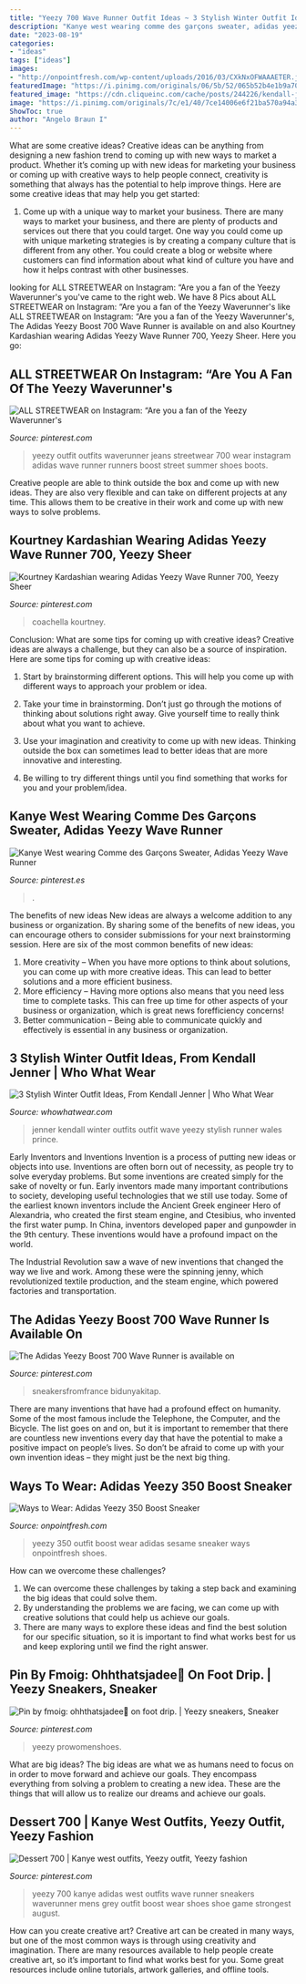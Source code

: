 ```yaml
---
title: "Yeezy 700 Wave Runner Outfit Ideas ~ 3 Stylish Winter Outfit Ideas, From Kendall Jenner"
description: "Kanye west wearing comme des garçons sweater, adidas yeezy wave runner"
date: "2023-08-19"
categories:
- "ideas"
tags: ["ideas"]
images:
- "http://onpointfresh.com/wp-content/uploads/2016/03/CXkNxOFWAAAETER.jpg"
featuredImage: "https://i.pinimg.com/originals/06/5b/52/065b52b4e1b9a708631b21cafa8c85ea.jpg"
featured_image: "https://cdn.cliqueinc.com/cache/posts/244226/kendall-jenner-winter-outfits-244226-1512605435093-image.700x0c.jpg"
image: "https://i.pinimg.com/originals/7c/e1/40/7ce14006e6f21ba570a94a339ad4dc32.jpg"
ShowToc: true
author: "Angelo Braun I"
---
```



What are some creative ideas?
Creative ideas can be anything from designing a new fashion trend to coming up with new ways to market a product. Whether it’s coming up with new ideas for marketing your business or coming up with creative ways to help people connect, creativity is something that always has the potential to help improve things. Here are some creative ideas that may help you get started: 
1. Come up with a unique way to market your business. There are many ways to market your business, and there are plenty of products and services out there that you could target. One way you could come up with unique marketing strategies is by creating a company culture that is different from any other. You could create a blog or website where customers can find information about what kind of culture you have and how it helps contrast with other businesses.

	

		
looking for ALL STREETWEAR on Instagram: “Are you a fan of the Yeezy Waverunner&#039;s you've came to the right web. We have 8 Pics about ALL STREETWEAR on Instagram: “Are you a fan of the Yeezy Waverunner&#039;s like ALL STREETWEAR on Instagram: “Are you a fan of the Yeezy Waverunner&#039;s, The Adidas Yeezy Boost 700 Wave Runner is available on and also Kourtney Kardashian wearing Adidas Yeezy Wave Runner 700, Yeezy Sheer. Here you go:
		
    
## ALL STREETWEAR On Instagram: “Are You A Fan Of The Yeezy Waverunner&#039;s

<img loading=lazy src="https://i.pinimg.com/originals/bf/12/f2/bf12f2ee16ed225f0f42de80c8069bb8.jpg" onerror="this.onerror=null;this.src='https://tse3.mm.bing.net/th?id=OIP._nsEwUsnTqnEGDTUl9JQdgHaIv&amp;pid=15.1';" alt="ALL STREETWEAR on Instagram: “Are you a fan of the Yeezy Waverunner&#039;s">

_Source: pinterest.com_

>yeezy outfit outfits waverunner jeans streetwear 700 wear instagram adidas wave runner runners boost street summer shoes boots. 

	

Creative people are able to think outside the box and come up with new ideas. They are also very flexible and can take on different projects at any time. This allows them to be creative in their work and come up with new ways to solve problems.

    
## Kourtney Kardashian Wearing Adidas Yeezy Wave Runner 700, Yeezy Sheer

<img loading=lazy src="https://i.pinimg.com/originals/75/ed/09/75ed095570fdaa9d6c79109dcf1c2d96.jpg" onerror="this.onerror=null;this.src='https://tse2.mm.bing.net/th?id=OIP.7QmsifZntXv7RV7-W-0A8QHaLG&amp;pid=15.1';" alt="Kourtney Kardashian wearing Adidas Yeezy Wave Runner 700, Yeezy Sheer">

_Source: pinterest.com_

>coachella kourtney. 

	

Conclusion: What are some tips for coming up with creative ideas?
Creative ideas are always a challenge, but they can also be a source of inspiration. Here are some tips for coming up with creative ideas:
1. Start by brainstorming different options. This will help you come up with different ways to approach your problem or idea.

2. Take your time in brainstorming. Don’t just go through the motions of thinking about solutions right away. Give yourself time to really think about what you want to achieve.

3. Use your imagination and creativity to come up with new ideas. Thinking outside the box can sometimes lead to better ideas that are more innovative and interesting.

4. Be willing to try different things until you find something that works for you and your problem/idea.

    
## Kanye West Wearing Comme Des Garçons Sweater, Adidas Yeezy Wave Runner

<img loading=lazy src="https://i.pinimg.com/originals/06/5b/52/065b52b4e1b9a708631b21cafa8c85ea.jpg" onerror="this.onerror=null;this.src='https://tse2.mm.bing.net/th?id=OIP.9_a9qCuQqxD-yLxBE2Ya7QHaLG&amp;pid=15.1';" alt="Kanye West wearing Comme des Garçons Sweater, Adidas Yeezy Wave Runner">

_Source: pinterest.es_

>. 

	

The benefits of new ideas
New ideas are always a welcome addition to any business or organization. By sharing some of the benefits of new ideas, you can encourage others to consider submissions for your next brainstorming session. Here are six of the most common benefits of new ideas: 
1. More creativity – When you have more options to think about solutions, you can come up with more creative ideas. This can lead to better solutions and a more efficient business. 
2. More efficiency – Having more options also means that you need less time to complete tasks. This can free up time for other aspects of your business or organization, which is great news forefficiency concerns! 
3. Better communication – Being able to communicate quickly and effectively is essential in any business or organization.

    
## 3 Stylish Winter Outfit Ideas, From Kendall Jenner | Who What Wear

<img loading=lazy src="https://cdn.cliqueinc.com/cache/posts/244226/kendall-jenner-winter-outfits-244226-1512605435093-image.700x0c.jpg" onerror="this.onerror=null;this.src='https://tse3.mm.bing.net/th?id=OIP.x3k_PpdrvvmYLtxc578YSgHaLo&amp;pid=15.1';" alt="3 Stylish Winter Outfit Ideas, From Kendall Jenner | Who What Wear">

_Source: whowhatwear.com_

>jenner kendall winter outfits outfit wave yeezy stylish runner wales prince. 

	

Early Inventors and Inventions
Invention is a process of putting new ideas or objects into use. Inventions are often born out of necessity, as people try to solve everyday problems. But some inventions are created simply for the sake of novelty or fun. Early inventors made many important contributions to society, developing useful technologies that we still use today.
Some of the earliest known inventors include the Ancient Greek engineer Hero of Alexandria, who created the first steam engine, and Ctesibius, who invented the first water pump. In China, inventors developed paper and gunpowder in the 9th century. These inventions would have a profound impact on the world.

The Industrial Revolution saw a wave of new inventions that changed the way we live and work. Among these were the spinning jenny, which revolutionized textile production, and the steam engine, which powered factories and transportation.

    
## The Adidas Yeezy Boost 700 Wave Runner Is Available On

<img loading=lazy src="https://i.pinimg.com/736x/6b/fe/8e/6bfe8e65549e64ebf8bff28484d019d0.jpg" onerror="this.onerror=null;this.src='https://tse3.mm.bing.net/th?id=OIP.g9oZ91K2vXXsughrC83apAHaJM&amp;pid=15.1';" alt="The Adidas Yeezy Boost 700 Wave Runner is available on">

_Source: pinterest.com_

>sneakersfromfrance bidunyakitap. 

	

There are many inventions that have had a profound effect on humanity. Some of the most famous include the Telephone, the Computer, and the Bicycle. The list goes on and on, but it is important to remember that there are countless new inventions every day that have the potential to make a positive impact on people’s lives. So don’t be afraid to come up with your own invention ideas – they might just be the next big thing.

    
## Ways To Wear: Adidas Yeezy 350 Boost Sneaker

<img loading=lazy src="http://onpointfresh.com/wp-content/uploads/2016/03/CXkNxOFWAAAETER.jpg" onerror="this.onerror=null;this.src='https://tse3.mm.bing.net/th?id=OIP.B_7OggK3szqfXAJzOpDSjwHaHa&amp;pid=15.1';" alt="Ways to Wear: Adidas Yeezy 350 Boost Sneaker">

_Source: onpointfresh.com_

>yeezy 350 outfit boost wear adidas sesame sneaker ways onpointfresh shoes. 

	

How can we overcome these challenges?
1. We can overcome these challenges by taking a step back and examining the big ideas that could solve them.
2. By understanding the problems we are facing, we can come up with creative solutions that could help us achieve our goals.
3. There are many ways to explore these ideas and find the best solution for our specific situation, so it is important to find what works best for us and keep exploring until we find the right answer.

    
## Pin By Fmoig: Ohhthatsjadee🖤 On Foot Drip. | Yeezy Sneakers, Sneaker

<img loading=lazy src="https://i.pinimg.com/originals/7c/e1/40/7ce14006e6f21ba570a94a339ad4dc32.jpg" onerror="this.onerror=null;this.src='https://tse2.mm.bing.net/th?id=OIP.en1S92_XH4UwkZT_p7wpYgHaHR&amp;pid=15.1';" alt="Pin by fmoig: ohhthatsjadee🖤 on foot drip. | Yeezy sneakers, Sneaker">

_Source: pinterest.com_

>yeezy prowomenshoes. 

	

What are big ideas?
The big ideas are what we as humans need to focus on in order to move forward and achieve our goals. They encompass everything from solving a problem to creating a new idea. These are the things that will allow us to realize our dreams and achieve our goals.

    
## Dessert 700 | Kanye West Outfits, Yeezy Outfit, Yeezy Fashion

<img loading=lazy src="https://i.pinimg.com/originals/08/38/04/0838041d129883562ad21932231d6226.jpg" onerror="this.onerror=null;this.src='https://tse4.mm.bing.net/th?id=OIP.ykn8W8s626P3dzzE5u03RQHaHa&amp;pid=15.1';" alt="Dessert 700 | Kanye west outfits, Yeezy outfit, Yeezy fashion">

_Source: pinterest.com_

>yeezy 700 kanye adidas west outfits wave runner sneakers waverunner mens grey outfit boost wear shoes shoe game strongest august. 

	

How can you create creative art?
Creative art can be created in many ways, but one of the most common ways is through using creativity and imagination. There are many resources available to help people create creative art, so it’s important to find what works best for you. Some great resources include online tutorials, artwork galleries, and offline tools.

